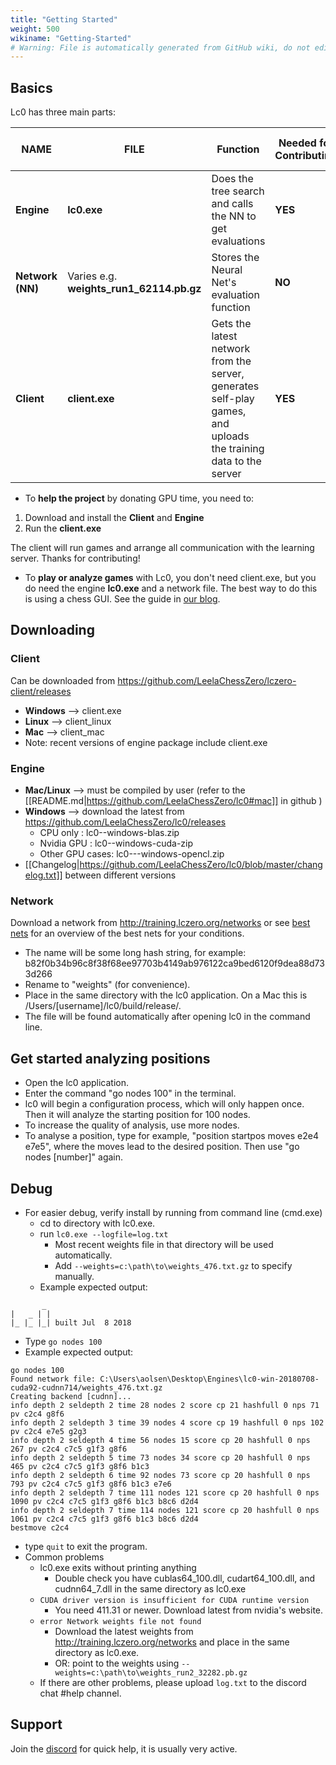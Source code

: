 ```yaml
---
title: "Getting Started"
weight: 500
wikiname: "Getting-Started"
# Warning: File is automatically generated from GitHub wiki, do not edit by hand.
---
```

## Basics
Lc0 has three main parts: 

| NAME         | FILE     | Function                              | Needed for Contributing | Needed for Playing    |                                                                                                                   
| ------------ | -------- | --------------------------------------| ----------------------- | --------------------- | 
|**Engine**    | **lc0.exe**  | Does the tree search and calls the NN to get evaluations | **YES**       | **YES**   |
|**Network (NN)**|Varies e.g. **weights_run1_62114.pb.gz**| Stores the Neural Net's evaluation function | **NO**   | **YES**|
|**Client**    | **client.exe**| Gets the latest network from the server, generates self-play games, and uploads the training data to the server | **YES** | **NO**|

* To **help the project** by donating GPU time, you need to:
1) Download and install the **Client** and **Engine**
2) Run the **client.exe**

The client will run games and arrange all communication with the learning server. Thanks for contributing!

* To **play or analyze games** with Lc0, you don't need client.exe, but you do need the engine **lc0.exe** and a network file. The best way to do this is using a chess GUI. See the guide in [our blog](http://blog.lczero.org/2018/09/guide-setting-up-leela-on-chess-gui.html).

## Downloading
### Client 
Can be downloaded from https://github.com/LeelaChessZero/lczero-client/releases
* **Windows** --> client.exe
* **Linux**   --> client_linux
* **Mac**     --> client_mac
* Note: recent versions of engine package include client.exe
### Engine 
* **Mac/Linux**  -->   must be compiled by user (refer to the [[README.md|https://github.com/LeelaChessZero/lc0#mac]] in github )
* **Windows**    -->   download the latest from https://github.com/LeelaChessZero/lc0/releases
  * CPU only   : lc0-<version>-windows-blas.zip
  * Nvidia GPU : lc0-<version>-windows-cuda-zip 
  * Other GPU cases: lc0--<version>-windows-opencl.zip
* [[Changelog|https://github.com/LeelaChessZero/lc0/blob/master/changelog.txt]] between different versions
### Network
Download a network from http://training.lczero.org/networks or see [best nets](https://github.com/LeelaChessZero/lc0/wiki/Best-Nets-for-Lc0) for an overview of the best nets for your conditions. 
  * The name will be some long hash string, for example: b82f0b34b96c8f38f68ee97703b4149ab976122ca9bed6120f9dea88d733d266
  * Rename to "weights" (for convenience).
  * Place in the same directory with the lc0 application. On a Mac this is /Users/[username]/lc0/build/release/.
  * The file will be found automatically after opening lc0 in the command line.

## Get started analyzing positions
* Open the lc0 application. 
* Enter the command "go nodes 100" in the terminal. 
* lc0 will begin a configuration process, which will only happen once. Then it will analyze the starting position for 100 nodes.
* To increase the quality of analysis, use more nodes.
* To analyse a position, type for example, "position startpos moves e2e4 e7e5", where the moves lead to the desired position. Then use "go nodes [number]" again.

## Debug
* For easier debug, verify install by running from command line (cmd.exe)
  * cd to directory with lc0.exe. 
  * run `lc0.exe --logfile=log.txt`
    * Most recent weights file in that directory will be used automatically.
    * Add `--weights=c:\path\to\weights_476.txt.gz` to specify manually.
  * Example expected output:
```
       _
|   _ | |
|_ |_ |_| built Jul  8 2018
```
  * Type `go nodes 100`
  * Example expected output:
```
go nodes 100
Found network file: C:\Users\aolsen\Desktop\Engines\lc0-win-20180708-cuda92-cudnn714/weights_476.txt.gz
Creating backend [cudnn]...
info depth 2 seldepth 2 time 28 nodes 2 score cp 21 hashfull 0 nps 71 pv c2c4 g8f6
info depth 2 seldepth 3 time 39 nodes 4 score cp 19 hashfull 0 nps 102 pv c2c4 e7e5 g2g3
info depth 2 seldepth 4 time 56 nodes 15 score cp 20 hashfull 0 nps 267 pv c2c4 c7c5 g1f3 g8f6
info depth 2 seldepth 5 time 73 nodes 34 score cp 20 hashfull 0 nps 465 pv c2c4 c7c5 g1f3 g8f6 b1c3
info depth 2 seldepth 6 time 92 nodes 73 score cp 20 hashfull 0 nps 793 pv c2c4 c7c5 g1f3 g8f6 b1c3 e7e6
info depth 2 seldepth 7 time 111 nodes 121 score cp 20 hashfull 0 nps 1090 pv c2c4 c7c5 g1f3 g8f6 b1c3 b8c6 d2d4
info depth 2 seldepth 7 time 114 nodes 121 score cp 20 hashfull 0 nps 1061 pv c2c4 c7c5 g1f3 g8f6 b1c3 b8c6 d2d4
bestmove c2c4
```
  * type `quit` to exit the program.
* Common problems
  * lc0.exe exits without printing anything
    * Double check you have cublas64_100.dll, cudart64_100.dll, and cudnn64_7.dll in the same directory as lc0.exe
  * `CUDA driver version is insufficient for CUDA runtime version`
    * You need 411.31 or newer. Download latest from nvidia's website.
  * `error Network weights file not found`
    * Download the latest weights from http://training.lczero.org/networks and place in the same directory as lc0.exe.
    * OR: point to the weights using `--weights=c:\path\to\weights_run2_32282.pb.gz`
  * If there are other problems, please upload `log.txt` to the discord chat #help channel.


## Support

Join the [discord](https://discord.gg/pKujYxD) for quick help, it is usually very active.

